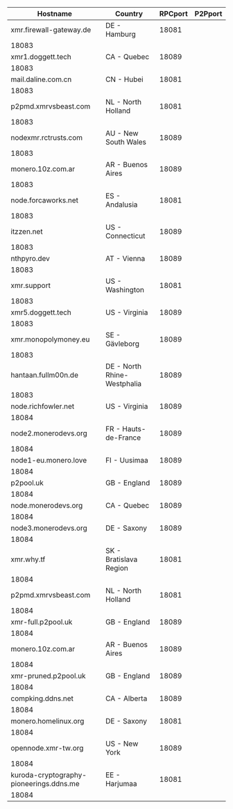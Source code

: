 Hostname | Country | RPCport | P2Pport
--- | --- | --- | ---
xmr.firewall-gateway.de | DE - Hamburg | 18081
 | 18083
xmr1.doggett.tech | CA - Quebec | 18089
 | 18083
mail.daline.com.cn | CN - Hubei | 18081
 | 18083
p2pmd.xmrvsbeast.com | NL - North Holland | 18081
 | 18083
nodexmr.rctrusts.com | AU - New South Wales | 18089
 | 18083
monero.10z.com.ar | AR - Buenos Aires | 18089
 | 18083
node.forcaworks.net | ES - Andalusia | 18081
 | 18083
itzzen.net | US - Connecticut | 18089
 | 18083
nthpyro.dev | AT - Vienna | 18089
 | 18083
xmr.support | US - Washington | 18081
 | 18083
xmr5.doggett.tech | US - Virginia | 18089
 | 18083
xmr.monopolymoney.eu | SE - Gävleborg | 18089
 | 18083
hantaan.fullm00n.de | DE - North Rhine-Westphalia | 18089
 | 18083
node.richfowler.net | US - Virginia | 18089
 | 18084
node2.monerodevs.org | FR - Hauts-de-France | 18089
 | 18084
node1-eu.monero.love | FI - Uusimaa | 18089
 | 18084
p2pool.uk | GB - England | 18089
 | 18084
node.monerodevs.org | CA - Quebec | 18089
 | 18084
node3.monerodevs.org | DE - Saxony | 18089
 | 18084
xmr.why.tf | SK - Bratislava Region | 18081
 | 18084
p2pmd.xmrvsbeast.com | NL - North Holland | 18081
 | 18084
xmr-full.p2pool.uk | GB - England | 18089
 | 18084
monero.10z.com.ar | AR - Buenos Aires | 18089
 | 18084
xmr-pruned.p2pool.uk | GB - England | 18089
 | 18084
compking.ddns.net | CA - Alberta | 18089
 | 18084
monero.homelinux.org | DE - Saxony | 18081
 | 18084
opennode.xmr-tw.org | US - New York | 18089
 | 18084
kuroda-cryptography-pioneerings.ddns.me | EE - Harjumaa | 18081
 | 18084
